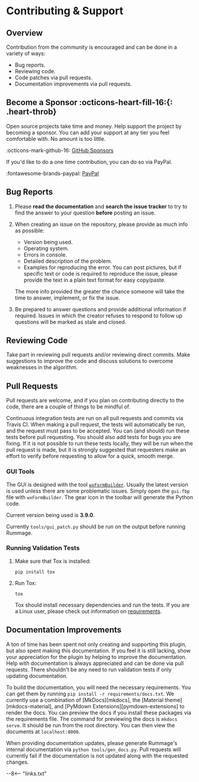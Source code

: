 # Contributing &amp; Support

## Overview

Contribution from the community is encouraged and can be done in a variety of ways:

- Bug reports.
- Reviewing code.
- Code patches via pull requests.
- Documentation improvements via pull requests.

## Become a Sponsor :octicons-heart-fill-16:{: .heart-throb}

Open source projects take time and money. Help support the project by becoming a sponsor. You can add your support at
any tier you feel comfortable with. No amount is too little.

:octicons-mark-github-16: [GitHub Sponsors ](https://github.com/sponsors/facelessuser)

If you'd like to do a one time contribution, you can do so via PayPal.

:fontawesome-brands-paypal: [PayPal](https://www.paypal.me/facelessuser)

## Bug Reports

1. Please **read the documentation** and **search the issue tracker** to try to find the answer to your question
  **before** posting an issue.

2. When creating an issue on the repository, please provide as much info as possible:

    - Version being used.
    - Operating system.
    - Errors in console.
    - Detailed description of the problem.
    - Examples for reproducing the error.  You can post pictures, but if specific text or code is required to reproduce
      the issue, please provide the text in a plain text format for easy copy/paste.

    The more info provided the greater the chance someone will take the time to answer, implement, or fix the issue.

3. Be prepared to answer questions and provide additional information if required.  Issues in which the creator refuses
   to respond to follow up questions will be marked as stale and closed.

## Reviewing Code

Take part in reviewing pull requests and/or reviewing direct commits.  Make suggestions to improve the code and discuss
solutions to overcome weaknesses in the algorithm.

## Pull Requests

Pull requests are welcome, and if you plan on contributing directly to the code, there are a couple of things to be
mindful of.

Continuous integration tests are run on all pull requests and commits via Travis CI.  When making a pull request, the
tests will automatically be run, and the request must pass to be accepted.  You can (and should) run these tests before
pull requesting. You should also add tests for bugs you are fixing. If it is not possible to run these tests locally,
they will be run when the pull request is made, but it is strongly suggested that requesters make an effort to verify
before requesting to allow for a quick, smooth merge.

### GUI Tools

The GUI is designed with the tool [`wxFormBuilder`](https://github.com/wxFormBuilder/wxFormBuilder).  Usually the latest
version is used unless there are some problematic issues. Simply open the `gui.fbp` file with `wxFormBuilder`. The gear
icon in the toolbar will generate the Python code.

Current version being used is **3.9.0**.

Currently `tools/gui_patch.py` should be run on the output before running Rummage.

### Running Validation Tests

1. Make sure that Tox is installed:

    ```
    pip install tox
    ```

2. Run Tox:

    ```
    tox
    ```

    Tox should install necessary dependencies and run the tests. If you are a Linux user, please check out information
    on [requirements](../installation.md#requirements).

## Documentation Improvements

A ton of time has been spent not only creating and supporting this plugin, but also spent making this documentation.
If you feel it is still lacking, show your appreciation for the plugin by helping to improve the documentation.  Help
with documentation is always appreciated and can be done via pull requests.  There shouldn't be any need to run
validation tests if only updating documentation.

To build the documentation, you will need the necessary requirements. You can get them by running
`pip install -r requirements/docs.txt`. We currently use a combination of [MkDocs][mkdocs], the
[Material theme][mkdocs-material], and [PyMdown Extensions][pymdown-extensions] to render the docs.  You can preview
the docs if you install these packages via the requirements file.  The command for previewing the docs is
`mkdocs serve`. It should be run from the root directory. You can then view the documents at `localhost:8000`.

When providing documentation updates, please generate Rummage's internal documentation via `python tools/gen_docs.py`.
Pull requests will currently fail if the documentation is not updated along with the requested changes.

--8<-- "links.txt"
